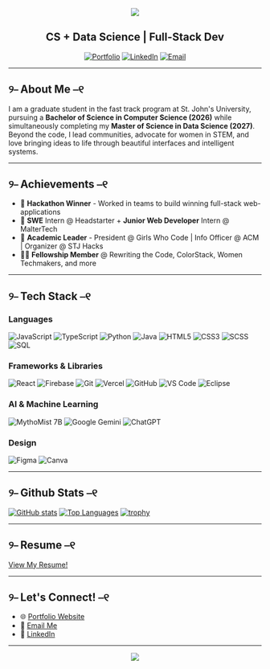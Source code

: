 <p align="center">
  <img src="https://capsule-render.vercel.app/api?text=Hey%20I'm%20Lauren!%20🎐&animation=fadeIn&type=waving&color=bae6fd,7dd3fc,38bdf8&height=150&section=header&fontColor=ffffff" />
</p>

<div align="center"> 
  
## CS + Data Science | Full-Stack Dev 

[![Portfolio](https://img.shields.io/badge/Portfolio-fbbedf?style=for-the-badge&logo=vercel&logoColor=white)](https://laurenrodriguez.dev)
[![LinkedIn](https://img.shields.io/badge/LinkedIn-91d5f2?style=for-the-badge&logo=linkedin&logoColor=white)](https://linkedin.com/in/lauren-erodriguez)
[![Email](https://img.shields.io/badge/Email-f87171?style=for-the-badge&logo=gmail&logoColor=white)](mailto:laurenrodriguez.dev@gmail.com)


</div>

---

## ୨⎯ About Me ⎯୧
I am a graduate student in the fast track program at St. John's University, pursuing a **Bachelor of Science in Computer Science (2026)** while simultaneously completing my **Master of Science in Data Science (2027)**. Beyond the code, I lead communities, advocate for women in STEM, and love bringing ideas to life through beautiful interfaces and intelligent systems.

---

## ୨⎯ Achievements ⎯୧
- 🥇 **Hackathon Winner** - Worked in teams to build winning full-stack web-applications
- 💼 **SWE** Intern @ Headstarter + **Junior Web Developer** Intern @ MalterTech
- 🌱 **Academic Leader** - President @ Girls Who Code | Info Officer @ ACM | Organizer @ STJ Hacks
- 👩‍💻 **Fellowship Member** @ Rewriting the Code, ColorStack, Women Techmakers, and more

---

## ୨⎯ Tech Stack ⎯୧

### Languages
![JavaScript](https://img.shields.io/badge/JavaScript-%23F7DF1E.svg?style=for-the-badge&logo=javascript&logoColor=black)
![TypeScript](https://img.shields.io/badge/TypeScript-%23007ACC.svg?style=for-the-badge&logo=typescript&logoColor=white)
![Python](https://img.shields.io/badge/Python-%233776AB.svg?style=for-the-badge&logo=python&logoColor=white)
![Java](https://img.shields.io/badge/Java-%23ED8B00.svg?style=for-the-badge&logo=openjdk&logoColor=white)
![HTML5](https://img.shields.io/badge/HTML5-%23E34F26.svg?style=for-the-badge&logo=html5&logoColor=white)
![CSS3](https://img.shields.io/badge/CSS3-%231572B6.svg?style=for-the-badge&logo=css3&logoColor=white)
![SCSS](https://img.shields.io/badge/SCSS-%23CD6799.svg?style=for-the-badge&logo=sass&logoColor=white)
![SQL](https://img.shields.io/badge/SQL-%2300B4DB.svg?style=for-the-badge&logo=postgresql&logoColor=white)

### Frameworks & Libraries
![React](https://img.shields.io/badge/React-%23282C34.svg?style=for-the-badge&logo=react&logoColor=61DAFB)
![Firebase](https://img.shields.io/badge/Firebase-FFCA28?style=for-the-badge&logo=firebase&logoColor=black)
![Git](https://img.shields.io/badge/Git-%23F05033.svg?style=for-the-badge&logo=git&logoColor=white)
![Vercel](https://img.shields.io/badge/Vercel-000000.svg?style=for-the-badge&logo=vercel&logoColor=white)
![GitHub](https://img.shields.io/badge/GitHub-%23121011.svg?style=for-the-badge&logo=github&logoColor=white)
![VS Code](https://img.shields.io/badge/VS%20Code-007ACC?style=for-the-badge&logo=visualstudiocode&logoColor=white)
![Eclipse](https://img.shields.io/badge/Eclipse-2C2255?style=for-the-badge&logo=eclipse&logoColor=white)

### AI & Machine Learning
![MythoMist 7B](https://img.shields.io/badge/MythoMist%207B-FF6F00?style=for-the-badge&logo=tensorflow&logoColor=white)
![Google Gemini](https://img.shields.io/badge/Google%20Gemini-FF6F00?style=for-the-badge&logo=tensorflow&logoColor=white)
![ChatGPT](https://img.shields.io/badge/ChatGPT-1A202C?style=for-the-badge&logo=openai&logoColor=white)

### Design
![Figma](https://img.shields.io/badge/Figma-%23F24E1E.svg?style=for-the-badge&logo=figma&logoColor=white)
![Canva](https://img.shields.io/badge/Canva-%2300C4CC.svg?style=for-the-badge&logo=canva&logoColor=white)

---

## ୨⎯ Github Stats ⎯୧

[![GitHub stats](https://github-readme-stats.vercel.app/api?username=1aur&show_icons=true&theme=tokyonight)](https://github.com/1aur)
[![Top Languages](https://github-readme-stats.vercel.app/api/top-langs/?username=1aur&layout=compact&theme=tokyonight)](https://github.com/1aur)
[![trophy](https://github-profile-trophy.vercel.app/?username=1aur&theme=tokyonight&no-frame=true&row=1)](https://github.com/ryo-ma/github-profile-trophy)



---

## ୨⎯ Resume ⎯୧

[View My Resume!](https://github.com/1aur/1aur/raw/main/Lauren'sResume.pdf)

---

##  ୨⎯ Let's Connect! ⎯୧

- 🌐 [Portfolio Website](https://laurenrodriguez.dev)
- 💌 [Email Me](mailto:laurenrodriguez.dev@gmail.com)
- 💼 [LinkedIn](https://linkedin.com/in/lauren-erodriguez)

---
<p align="center">
  <img src="https://capsule-render.vercel.app/api?type=waving&color=d7a7e9,e9c5e3,ffbfd9&height=120&section=footer"/>
</p>
